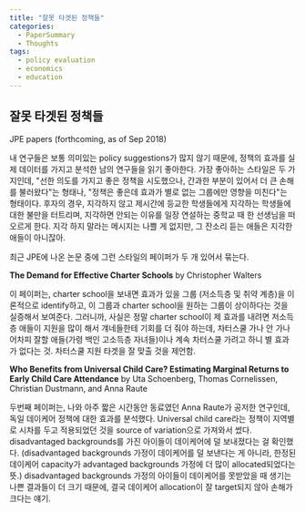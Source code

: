 ```yaml
---
title: "잘못 타겟된 정책들"
categories:
  - PaperSummary
  - Thoughts
tags:
  - policy evaluation
  - economics
  - education
---
```


## 잘못 타겟된 정책들
JPE papers (forthcoming, as of Sep 2018)

내 연구들은 보통 의미있는 policy suggestions가 많지 않기 때문에, 정책의 효과를 실제 데이터를 가지고 분석한 남의 연구들을 읽기 좋아한다. 가장 좋아하는 스타일은 두 가지인데, "선한 의도를 가지고 좋은 정책을 시도했으나, 간과한 부분이 있어서 더 큰 손해를 불러왔다"는 형태나, "정책은 좋은데 효과가 별로 없는 그룹에만 영향을 미친다"는 형태이다. 후자의 경우, 지각하지 않고 제시간에 등교한 학생들에게 지각하는 학생들에 대한 불만을 터트리며, 지각하면 안되는 이유를 일장 연설하는 중학교 때 한 선생님을 떠오르게 한다. 지각 하지 말라는 메시지는 나쁠 게 없지만, 그 잔소리 듣는 애들은 지각한 애들이 아니잖아.

최근 JPE에 나온 논문 중에 그런 스타일의 페이퍼가 두 개 있어서 묶는다.

**The Demand for Effective Charter Schools**
by Christopher Walters

이 페이퍼는, charter school을 보내면 효과가 있을 그룹 (저소득층 및 취약 계층)을 이론적으로 identify하고, 이 그룹과 charter school을 원하는 그룹이 상이하다는 것을 실증해서 보여준다. 그러니까, 사실은 정말 charter school이 제 효과를 내려면 저소득층 애들이 지원을 많이 해서 걔네들한테 기회를 더 줘야 하는데, 차터스쿨 가나 안 가나 어차피 잘할 애들(가령 백인 고소득층 자녀들)이나 계속 차터스쿨 가려고 하니 별 효과가 없다는 것. 차터스쿨 지원 타겟을 잘 맞출 것을 제언함.

**Who Benefits from Universal Child Care? Estimating Marginal Returns to Early Child Care Attendance**
by Uta Schoenberg, Thomas Cornelissen, Christian Dustmann, and Anna Raute

두번째 페이퍼는, 나와 아주 짧은 시간동안 동료였던 Anna Raute가 공저한 연구인데, 독일 데이케어 정책에 대한 효과를 분석했다. Universal child care라는 정책이 지역별로 시차를 두고 적용되었던 것을 source of variation으로 가져와서 썼다. disadvantaged backgrounds를 가진 아이들이 데이케어에 덜 보내졌다는 걸 확인했다. (disadvantaged backgrounds 가정이 데이케어를 덜 보낸다는 게 아니라, 한정된 데이케어 capacity가 advantaged backgrounds 가정에 더 많이 allocated되었다는 뜻.) disadvantaged backgrounds 가정의 아이들이 데이케어를 못받았을 때 생기는 나쁜 결과들이 더 크기 때문에, 결국 데이케어 allocation이 잘 target되지 않아 손해가 크다는 얘기.
